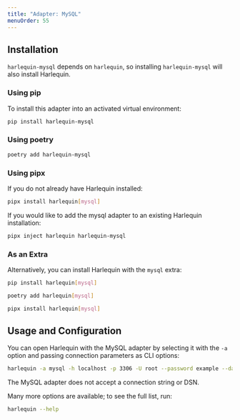 ```yaml
---
title: "Adapter: MySQL"
menuOrder: 55
---
```


## Installation

`harlequin-mysql` depends on `harlequin`, so installing `harlequin-mysql` will also install Harlequin.

### Using pip

To install this adapter into an activated virtual environment:

```bash
pip install harlequin-mysql
```

### Using poetry

```bash
poetry add harlequin-mysql
```

### Using pipx

If you do not already have Harlequin installed:

```bash
pipx install harlequin[mysql]
```

If you would like to add the mysql adapter to an existing Harlequin installation:

```bash
pipx inject harlequin harlequin-mysql
```

### As an Extra

Alternatively, you can install Harlequin with the `mysql` extra:

```bash
pip install harlequin[mysql]
```

```bash
poetry add harlequin[mysql]
```

```bash
pipx install harlequin[mysql]
```

## Usage and Configuration

You can open Harlequin with the MySQL adapter by selecting it with the `-a` option and passing connection parameters as CLI options:

```bash
harlequin -a mysql -h localhost -p 3306 -U root --password example --database dev
```

The MySQL adapter does not accept a connection string or DSN.

Many more options are available; to see the full list, run:

```bash
harlequin --help
```
